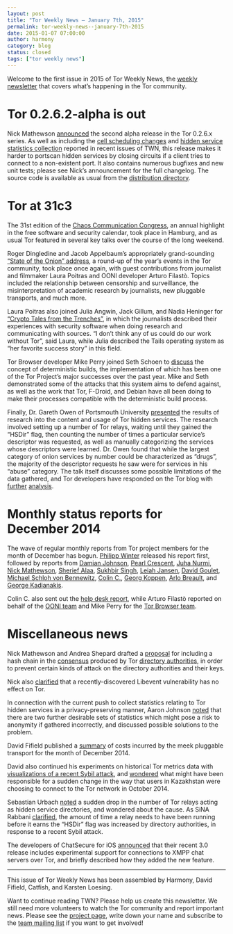 ```yaml
---
layout: post
title: "Tor Weekly News — January 7th, 2015"
permalink: tor-weekly-news--january-7th-2015
date: 2015-01-07 07:00:00
author: harmony
category: blog
status: closed
tags: ["tor weekly news"]
---
```


Welcome to the first issue in 2015 of Tor Weekly News, the [weekly newsletter](https://lists.torproject.org/cgi-bin/mailman/listinfo/tor-news) that covers what’s happening in the Tor community.

Tor 0.2.6.2-alpha is out
========================

Nick Mathewson [announced](https://blog.torproject.org/blog/tor-0262-alpha-released) the second alpha release in the Tor 0.2.6.x series. As well as including the [cell scheduling changes](https://bugs.torproject.org/9262) and [hidden service statistics collection](https://bugs.torproject.org/13192) reported in recent issues of TWN, this release makes it harder to portscan hidden services by closing circuits if a client tries to connect to a non-existent port. It also contains numerous bugfixes and new unit tests; please see Nick’s announcement for the full changelog. The source code is available as usual from the [distribution directory](https://dist.torproject.org/).

Tor at 31c3
===========

The 31st edition of the [Chaos Communication Congress](https://events.ccc.de/congress/2014/wiki/Main_Page), an annual highlight in the free software and security calendar, took place in Hamburg, and as usual Tor featured in several key talks over the course of the long weekend.

Roger Dingledine and Jacob Appelbaum’s appropriately grand-sounding [“State of the Onion” address](http://media.ccc.de/browse/congress/2014/31c3_-_6251_-_en_-_saal_1_-_201412301400_-_state_of_the_onion_-_jacob_-_arma.html), a round-up of the year’s events in the Tor community, took place once again, with guest contributions from journalist and filmmaker Laura Poitras and OONI developer Arturo Filastò. Topics included the relationship between censorship and surveillance, the misinterpretation of academic research by journalists, new pluggable transports, and much more.

Laura Poitras also joined Julia Angwin, Jack Gillum, and Nadia Heninger for [“Crypto Tales from the Trenches”](http://media.ccc.de/browse/congress/2014/31c3_-_6154_-_en_-_saal_1_-_201412272300_-_crypto_tales_from_the_trenches_-_nadia_heninger_-_julia_angwin_-_laura_poitras_-_jack_gillum.html), in which the journalists described their experiences with security software when doing research and communicating with sources. “I don’t think any of us could do our work without Tor”, said Laura, while Julia described the Tails operating system as “her favorite success story” in this field.

Tor Browser developer Mike Perry joined Seth Schoen to [discuss](http://media.ccc.de/browse/congress/2014/31c3_-_6240_-_en_-_saal_g_-_201412271400_-_reproducible_builds_-_mike_perry_-_seth_schoen_-_hans_steiner.html) the concept of deterministic builds, the implementation of which has been one of the Tor Project’s major successes over the past year. Mike and Seth demonstrated some of the attacks that this system aims to defend against, as well as the work that Tor, F-Droid, and Debian have all been doing to make their processes compatible with the deterministic build process.

Finally, Dr. Gareth Owen of Portsmouth University [presented](http://media.ccc.de/browse/congress/2014/31c3_-_6112_-_en_-_saal_2_-_201412301715_-_tor_hidden_services_and_deanonymisation_-_dr_gareth_owen.html) the results of research into the content and usage of Tor hidden services. The research involved setting up a number of Tor relays, waiting until they gained the “HSDir” flag, then counting the number of times a particular service’s descriptor was requested, as well as manually categorizing the services whose descriptors were learned. Dr. Owen found that while the largest category of onion services by number could be characterized as “drugs”, the majority of the descriptor requests he saw were for services in his “abuse” category. The talk itself discusses some possible limitations of the data gathered, and Tor developers have responded on the Tor blog with [further](https://blog.torproject.org/blog/tor-80-percent-percent-1-2-percent-abusive) [analysis](https://blog.torproject.org/blog/some-thoughts-hidden-services).

Monthly status reports for December 2014
========================================

The wave of regular monthly reports from Tor project members for the month of December has begun. [Philipp Winter](https://lists.torproject.org/pipermail/tor-reports/2014-December/000727.html) released his report first, followed by reports from [Damian Johnson](https://lists.torproject.org/pipermail/tor-reports/2014-December/000728.html), [Pearl Crescent](https://lists.torproject.org/pipermail/tor-reports/2014-December/000729.html), [Juha Nurmi](https://lists.torproject.org/pipermail/tor-reports/2014-December/000730.html), [Nick Mathewson](https://lists.torproject.org/pipermail/tor-reports/2014-December/000731.html), [Sherief Alaa](https://lists.torproject.org/pipermail/tor-reports/2014-December/000732.html), [Sukhbir Singh](https://lists.torproject.org/pipermail/tor-reports/2015-January/000733.html), [Leiah Jansen](https://lists.torproject.org/pipermail/tor-reports/2015-January/000734.html), [David Goulet](https://lists.torproject.org/pipermail/tor-reports/2015-January/000735.html), [Michael Schloh von Bennewitz](https://lists.torproject.org/pipermail/tor-reports/2015-January/000736.html), [Colin C.](https://lists.torproject.org/pipermail/tor-reports/2015-January/000738.html), [Georg Koppen](https://lists.torproject.org/pipermail/tor-reports/2015-January/000740.html), [Arlo Breault](https://lists.torproject.org/pipermail/tor-reports/2015-January/000742.html), and [George Kadianakis](https://lists.torproject.org/pipermail/tor-reports/2015-January/000743.html).

Colin C. also sent out the [help desk report](https://lists.torproject.org/pipermail/tor-reports/2015-January/000737.html), while Arturo Filastò reported on behalf of the [OONI team](https://lists.torproject.org/pipermail/tor-reports/2015-January/000739.html) and Mike Perry for the [Tor Browser team](https://lists.torproject.org/pipermail/tor-reports/2015-January/000741.html).

Miscellaneous news
==================

Nick Mathewson and Andrea Shepard drafted a [proposal](https://lists.torproject.org/pipermail/tor-dev/2015-January/008087.html) for including a hash chain in the [consensus](https://metrics.torproject.org/about.html#consensus) produced by Tor [directory authorities](https://metrics.torproject.org/about.html#directory-authority), in order to prevent certain kinds of attack on the directory authorities and their keys.

Nick also [clarified](https://lists.torproject.org/pipermail/tor-talk/2015-January/036379.html) that a recently-discovered Libevent vulnerability has no effect on Tor.

In connection with the current push to collect statistics relating to Tor hidden services in a privacy-preserving manner, Aaron Johnson [noted](https://lists.torproject.org/pipermail/tor-dev/2015-January/008086.html) that there are two further desirable sets of statistics which might pose a risk to anonymity if gathered incorrectly, and discussed possible solutions to the problem.

David Fifield published a [summary](https://lists.torproject.org/pipermail/tor-dev/2015-January/008082.html) of costs incurred by the meek pluggable transport for the month of December 2014.

David also continued his experiments on historical Tor metrics data with [visualizations of a recent Sybil attack](https://lists.torproject.org/pipermail/tor-dev/2015-January/008095.html), and [wondered](https://lists.torproject.org/pipermail/tor-talk/2015-January/036346.html) what might have been responsible for a sudden change in the way that users in Kazakhstan were choosing to connect to the Tor network in October 2014.

Sebastian Urbach [noted](https://lists.torproject.org/pipermail/tor-relays/2015-January/006051.html) a sudden drop in the number of Tor relays acting as hidden service directories, and wondered about the cause. As SiNA Rabbani [clarified](https://lists.torproject.org/pipermail/tor-relays/2015-January/006063.html), the amount of time a relay needs to have been running before it earns the “HSDir” flag was increased by directory authorities, in response to a recent Sybil attack.

The developers of ChatSecure for iOS [announced](https://chatsecure.org/blog/chatsecure-ios-v3-released/) that their recent 3.0 release includes experimental support for connections to XMPP chat servers over Tor, and briefly described how they added the new feature.

* * * * *

This issue of Tor Weekly News has been assembled by Harmony, David Fifield, Catfish, and Karsten Loesing.

Want to continue reading TWN? Please help us create this newsletter. We still need more volunteers to watch the Tor community and report important news. Please see the [project page](https://trac.torproject.org/projects/tor/wiki/TorWeeklyNews), write down your name and subscribe to the [team mailing list](https://lists.torproject.org/cgi-bin/mailman/listinfo/news-team) if you want to get involved!

